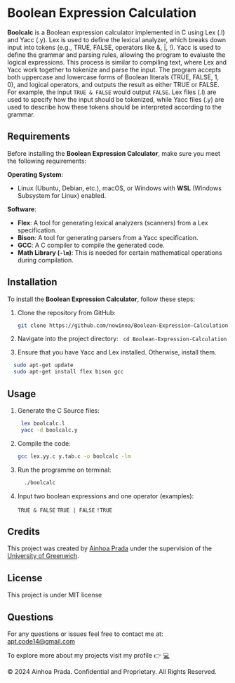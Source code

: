 # Boolean Expression Calculation

**Boolcalc** is a Boolean expression calculator implemented in C using Lex (.l) and Yacc (.y). Lex is used to define the lexical analyzer, which breaks down input into tokens (e.g., TRUE, FALSE, operators like &, |, !). Yacc is used to define the grammar and parsing rules, allowing the program to evaluate the logical expressions. This process is similar to compiling text, where Lex and Yacc work together to tokenize and parse the input. The program accepts both uppercase and lowercase forms of Boolean literals (TRUE, FALSE, 1, 0), and logical operators, and outputs the result as either TRUE or FALSE. For example, the input `TRUE & FALSE` would output `FALSE`. Lex files (.l) are used to specify how the input should be tokenized, while Yacc files (.y) are used to describe how these tokens should be interpreted according to the grammar.

## Requirements
Before installing the **Boolean Expression Calculator**, make sure you meet the following requirements:

**Operating System**:
   - Linux (Ubuntu, Debian, etc.), macOS, or Windows with **WSL** (Windows Subsystem for Linux) enabled.

**Software**:
   - **Flex**: A tool for generating lexical analyzers (scanners) from a Lex specification.
   - **Bison**: A tool for generating parsers from a Yacc specification.
   - **GCC**: A C compiler to compile the generated code.
   - **Math Library (`-lm`)**: This is needed for certain mathematical operations during compilation.

## Installation
To install the **Boolean Expression Calculator**, follow these steps:

1. Clone the repository from GitHub:
   ```bash
   git clone https://github.com/nowinoa/Boolean-Expression-Calculation.git

2. Navigate into the project directory:
   ``` cd Boolean-Expression-Calculation```
   
4. Ensure that you have Yacc and Lex installed. Otherwise, install them.

```bash
  sudo apt-get update
  sudo apt-get install flex bison gcc
```

## Usage

1. Generate the C Source files:
   ```bash
    lex boolcalc.l
    yacc -d boolcalc.y
    ```
2. Compile the code:
   ```bash
   gcc lex.yy.c y.tab.c -o boolcalc -lm
   ```
3. Run the programme on terminal:
   ```bash
     ./boolcalc
   ```
4. Input two boolean expressions and one operator (examples):

   ``` TRUE & FALSE ```
   ``` TRUE | FALSE ```
   ``` !TRUE ```
   
## Credits
This project was created by <a href="https://github.com/nowinoa">Ainhoa Prada</a> under the supervision of the <a href="https://www.gre.ac.uk/">University of Greenwich</a>. 

## License
This project is under MIT license
        
## Questions
For any questions or issues feel free to contact me at: apt.code14@gmail.com

To explore more about my projects visit my profile :point_right: <a href="https://github.com/nowinoa">:computer:</a>

© 2024 Ainhoa Prada. Confidential and Proprietary. All Rights Reserved.
